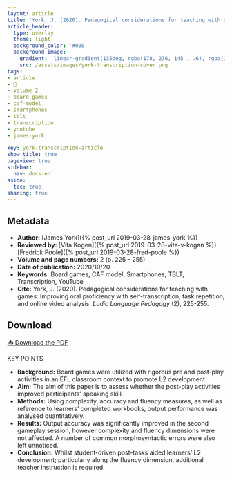 ```yaml
---
layout: article
title: 'York, J. (2020). Pedagogical considerations for teaching with games: Improving oral proficiency with self-transcription, task repetition, and online video analysis'
article_header:
  type: overlay
  theme: light
  background_color: '#000'
  background_image:
    gradient: 'linear-gradient(135deg, rgba(178, 236, 145 , .6), rgba(147, 81, 182, .6))'
    src: /assets/images/york-transcription-cover.png
tags:
- article
- 📔
- volume 2
- board-games
- caf-model
- smartphones
- tblt
- transcription
- youtube
- james-york

key: york-transcription-article
show_title: true
pageview: true
sidebar:
  nav: docs-en
aside:
  toc: true
sharing: true
---
```



<meta name="citation_title" content="Pedagogical considerations for teaching with games: Improving oral proficiency with self-transcription, task repetition, and online video analysis">
<meta name="citation_author" content="York, James">
<meta name="citation_publication_date" content="2020/10/20">
<meta name="citation_journal_title" content="Ludic Language Pedagogy">
<meta name="citation_volume" content="2">
<meta name="citation_firstpage" content="225">
<meta name="citation_lastpage" content="255">
<meta name="citation_pdf_url" content="http://www.llpjournal.org/assets/publication-pdfs/j-york-transcription.pdf">


<!--more-->

## Metadata

- **Author:** [James York]({% post_url 2019-03-28-james-york %})
- **Reviewed by:** [Vita Kogen]({% post_url 2019-03-28-vita-v-kogan %}), [Fredrick Poole]({% post_url 2019-03-28-fred-poole %})
- **Volume and page numbers:** 2 (p. 225 – 255)
- **Date of publication:** 2020/10/20
- **Keywords:** Board games, CAF model, Smartphones, TBLT, Transcription, YouTube
- **Cite:** York, J. (2020). Pedagogical considerations for teaching with games: Improving oral proficiency with self-transcription, task repetition, and online video analysis. *Ludic Language Pedagogy* (2), 225-255.

## Download

<a class="button button--action button--rounded button--lg" href="/assets/publication-pdfs/j-york-transcription.pdf"><i class="fas fa-file-download"></i> 📥 Download the PDF </a>

KEY POINTS

- **Background:** Board games were utilized with rigorous pre and post-play activities in an EFL classroom context to promote L2 development.
- **Aim:** The aim of this paper is to assess whether the post-play activities improved participants’ speaking skill.
- **Methods:** Using complexity, accuracy and fluency measures, as well as reference to learners’ completed workbooks, output performance was analysed quantitatively.
- **Results:** Output accuracy was significantly improved in the second gameplay session, however complexity and fluency dimensions were not affected. A number of common morphosyntactic errors were also left unnoticed.
- **Conclusion:** Whilst student-driven post-tasks aided learners’ L2 development; particularly along the fluency dimension, additional teacher instruction is required. 